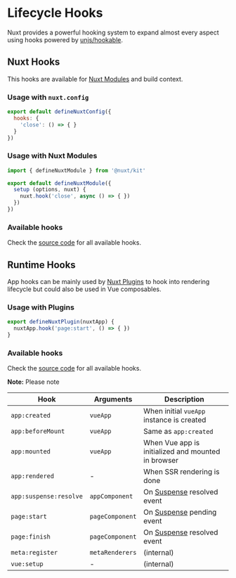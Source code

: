 # Lifecycle Hooks

Nuxt provides a powerful hooking system to expand almost every aspect using hooks powered by [unjs/hookable](https://github.com/unjs/hookable).

## Nuxt Hooks

This hooks are available for [Nuxt Modules](/docs/advanced/modules) and build context.

### Usage with `nuxt.config`

```js [nuxt.config]
export default defineNuxtConfig({
  hooks: {
    'close': () => { }
  }
})
```

### Usage with Nuxt Modules

```js
import { defineNuxtModule } from '@nuxt/kit'

export default defineNuxtModule({
  setup (options, nuxt) {
    nuxt.hook('close', async () => { })
  })
})
```

### Available hooks

Check the [source code](https://github.com/nuxt/framework/blob/main/packages/schema/src/types/hooks.ts#L55) for all available hooks.

## Runtime Hooks

App hooks can be mainly used by [Nuxt Plugins](/docs/directory-structure/plugins) to hook into rendering lifecycle but could also be used in Vue composables.

### Usage with Plugins

```js [plugins/test.ts]
export defineNuxtPlugin(nuxtApp) {
  nuxtApp.hook('page:start', () => { })
}
```

### Available hooks

Check the [source code](https://github.com/nuxt/framework/blob/main/packages/nuxt3/src/app/nuxt.ts#L18) for all available hooks.

**Note:** Please note

Hook                   | Arguments         | Description
-----------------------|-------------------|---------------
`app:created`          | `vueApp`          | When initial `vueApp` instance is created
`app:beforeMount`      | `vueApp`          | Same as `app:created`
`app:mounted`          | `vueApp`          | When Vue app is initialized and mounted in browser
`app:rendered`         | -                 | When SSR rendering is done
`app:suspense:resolve` | `appComponent`    | On [Suspense](https://vuejs.org/guide/built-ins/suspense.html#suspense) resolved event
`page:start`           | `pageComponent`   | On [Suspense](https://vuejs.org/guide/built-ins/suspense.html#suspense) pending event
`page:finish`          | `pageComponent`   | On [Suspense](https://vuejs.org/guide/built-ins/suspense.html#suspense) resolved event
`meta:register`        | `metaRenderers`   | (internal)
`vue:setup`            | -                 | (internal)

